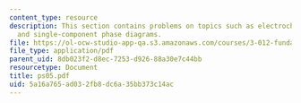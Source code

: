 ```yaml
---
content_type: resource
description: This section contains problems on topics such as electrochemistry, thermodynamics,
  and single-component phase diagrams.
file: https://ol-ocw-studio-app-qa.s3.amazonaws.com/courses/3-012-fundamentals-of-materials-science-fall-2005/5a16a765ad032fb8dc6a35bb373c14ac_ps05.pdf
file_type: application/pdf
parent_uid: 8db023f2-d8ec-7253-d926-88a30e7c44bb
resourcetype: Document
title: ps05.pdf
uid: 5a16a765-ad03-2fb8-dc6a-35bb373c14ac
---
```

